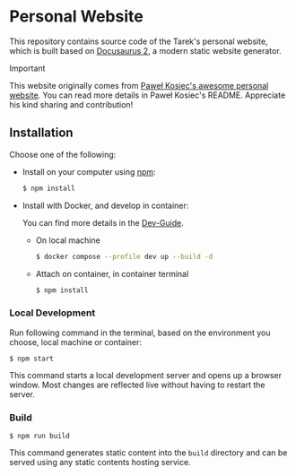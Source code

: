 # Personal Website

This repository contains source code of the Tarek's personal website, which is built based on [Docusaurus 2](https://docusaurus.io/), a modern static website generator. 

> [!IMPORTANT]
> This website originally comes from [Paweł Kosiec's awesome personal website](https://github.com/pkosiec/website). You can read more details in Paweł Kosiec's README. Appreciate his kind sharing and contribution!

## Installation

Choose one of the following:

- Install on your computer using [npm](https://docs.npmjs.com/cli/install): 

    
    ```bash
    $ npm install
    ```

- Install with Docker, and develop in container:
    
    You can find more details in the [Dev-Guide](./docs/Dev-Guide/index.mdx).

    - On local machine 
    
        ```bash
        $ docker compose --profile dev up --build -d
        ```
    - Attach on container, in container terminal

        ```bash
        $ npm install
        ```

### Local Development

Run following command in the terminal, based on the environment you choose, local machine or container:

```
$ npm start
```

This command starts a local development server and opens up a browser window. Most changes are reflected live without having to restart the server.

### Build

```
$ npm run build
```

This command generates static content into the `build` directory and can be served using any static contents hosting service.
